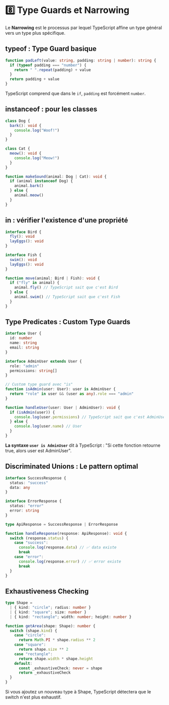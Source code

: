 # 8️⃣ Type Guards et Narrowing

Le **Narrowing** est le processus par lequel TypeScript affine un type général vers un type plus spécifique.

## typeof : Type Guard basique

```typescript
function padLeft(value: string, padding: string | number): string {
  if (typeof padding === "number") {
    return " ".repeat(padding) + value
  }
  return padding + value
}
```

TypeScript comprend que dans le `if`, `padding` est forcément `number`.

## instanceof : pour les classes

```typescript
class Dog {
  bark(): void {
    console.log("Woof!")
  }
}

class Cat {
  meow(): void {
    console.log("Meow!")
  }
}

function makeSound(animal: Dog | Cat): void {
  if (animal instanceof Dog) {
    animal.bark()
  } else {
    animal.meow()
  }
}
```

## in : vérifier l'existence d'une propriété

```typescript
interface Bird {
  fly(): void
  layEggs(): void
}

interface Fish {
  swim(): void
  layEggs(): void
}

function move(animal: Bird | Fish): void {
  if ("fly" in animal) {
    animal.fly() // TypeScript sait que c'est Bird
  } else {
    animal.swim() // TypeScript sait que c'est Fish
  }
}
```

## Type Predicates : Custom Type Guards

```typescript
interface User {
  id: number
  name: string
  email: string
}

interface AdminUser extends User {
  role: "admin"
  permissions: string[]
}

// Custom type guard avec "is"
function isAdmin(user: User): user is AdminUser {
  return "role" in user && (user as any).role === "admin"
}

function handleUser(user: User | AdminUser): void {
  if (isAdmin(user)) {
    console.log(user.permissions) // TypeScript sait que c'est AdminUser
  } else {
    console.log(user.name) // User
  }
}
```

**La syntaxe `user is AdminUser`** dit à TypeScript : "Si cette fonction retourne true, alors user est AdminUser".

## Discriminated Unions : Le pattern optimal

```typescript
interface SuccessResponse {
  status: "success"
  data: any
}

interface ErrorResponse {
  status: "error"
  error: string
}

type ApiResponse = SuccessResponse | ErrorResponse

function handleResponse(response: ApiResponse): void {
  switch (response.status) {
    case "success":
      console.log(response.data) // ✅ data existe
      break
    case "error":
      console.log(response.error) // ✅ error existe
      break
  }
}
```

## Exhaustiveness Checking

```typescript
type Shape =
  | { kind: "circle"; radius: number }
  | { kind: "square"; size: number }
  | { kind: "rectangle"; width: number; height: number }

function getArea(shape: Shape): number {
  switch (shape.kind) {
    case "circle":
      return Math.PI * shape.radius ** 2
    case "square":
      return shape.size ** 2
    case "rectangle":
      return shape.width * shape.height
    default:
      const _exhaustiveCheck: never = shape
      return _exhaustiveCheck
  }
}
```

Si vous ajoutez un nouveau type à Shape, TypeScript détectera que le switch n'est plus exhaustif.
